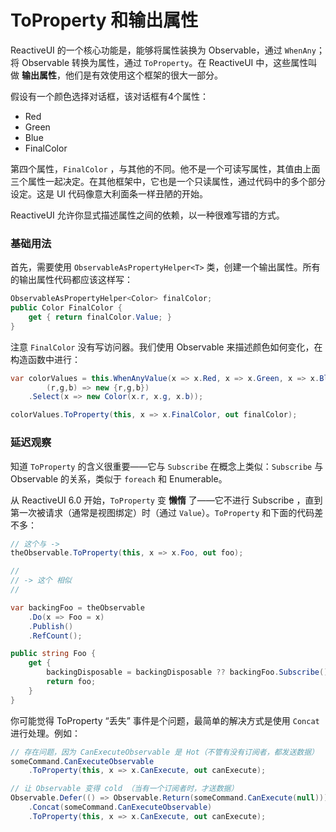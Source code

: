 # ToProperty 和输出属性

ReactiveUI 的一个核心功能是，能够将属性装换为 Observable，通过 `WhenAny`；将 Observable 转换为属性，通过 `ToProperty`。在 ReactiveUI 中，这些属性叫做 **输出属性**，他们是有效使用这个框架的很大一部分。

假设有一个颜色选择对话框，该对话框有4个属性：

* Red
* Green
* Blue
* FinalColor

第四个属性，`FinalColor` ，与其他的不同。他不是一个可读写属性，其值由上面三个属性一起决定。在其他框架中，它也是一个只读属性，通过代码中的多个部分设定。这是 UI 代码像意大利面条一样丑陋的开始。

ReactiveUI 允许你显式描述属性之间的依赖，以一种很难写错的方式。

### 基础用法

首先，需要使用 `ObservableAsPropertyHelper<T>` 类，创建一个输出属性。所有的输出属性代码都应该这样写：

```cs
ObservableAsPropertyHelper<Color> finalColor;
public Color FinalColor {
    get { return finalColor.Value; }
}
```

注意 `FinalColor` 没有写访问器。我们使用 Observable 来描述颜色如何变化，在构造函数中进行：

```cs
var colorValues = this.WhenAnyValue(x => x.Red, x => x.Green, x => x.Blue,
        (r,g,b) => new {r,g,b})
    .Select(x => new Color(x.r, x.g, x.b));

colorValues.ToProperty(this, x => x.FinalColor, out finalColor);
```

### 延迟观察

知道 `ToProperty` 的含义很重要——它与 `Subscribe` 在概念上类似：`Subscribe` 与 Observable 的关系，类似于 `foreach` 和 Enumerable。

从 ReactiveUI 6.0 开始，`ToProperty` 变 **懒惰** 了——它不进行 Subscribe ，直到第一次被请求（通常是视图绑定）时（通过 `Value`）。`ToProperty` 和下面的代码差不多：

```cs
// 这个与 ->
theObservable.ToProperty(this, x => x.Foo, out foo);

//
// -> 这个 相似
//

var backingFoo = theObservable
    .Do(x => Foo = x)
    .Publish()
    .RefCount();

public string Foo {
    get {
        backingDisposable = backingDisposable ?? backingFoo.Subscribe();
        return foo;
    }
}
```

你可能觉得 ToProperty “丢失” 事件是个问题，最简单的解决方式是使用 `Concat` 进行处理。例如：

```cs
// 存在问题，因为 CanExecuteObservable 是 Hot（不管有没有订阅者，都发送数据）
someCommand.CanExecuteObservable
    .ToProperty(this, x => x.CanExecute, out canExecute);

// 让 Observable 变得 cold （当有一个订阅者时，才送数据）
Observable.Defer(() => Observable.Return(someCommand.CanExecute(null)))
    .Concat(someCommand.CanExecuteObservable)
    .ToProperty(this, x => x.CanExecute, out canExecute);
```
